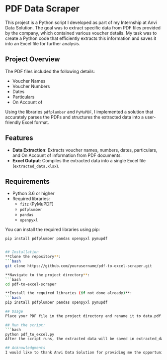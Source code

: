 # PDF Data Scraper

This project is a Python script I developed as part of my Internship at Anvi Data Solution. The goal was to extract specific data from PDF files provided by the company, which contained various voucher details. My task was to create a Python code that efficiently extracts this information and saves it into an Excel file for further analysis.

## Project Overview

The PDF files included the following details:
- Voucher Names
- Voucher Numbers
- Dates
- Particulars 
- On Account of 

Using the libraries `pdfplumber` and `PyMuPDF`, I implemented a solution that accurately parses the PDFs and structures the extracted data into a user-friendly Excel format.

## Features

- **Data Extraction**: Extracts voucher names, numbers, dates, particulars, and On Account of information from PDF documents.
- **Excel Output**: Compiles the extracted data into a single Excel file (`extracted_data.xlsx`).

## Requirements

- Python 3.6 or higher
- Required libraries:
  - `fitz` (PyMuPDF)
  - `pdfplumber`
  - `pandas`
  - `openpyxl`

You can install the required libraries using pip:

```bash
pip install pdfplumber pandas openpyxl pymupdf


## Installation
**Clone the repository**:
```bash
git clone https://github.com/yourusername/pdf-to-excel-scraper.git

**Navigate to the project directory**:
```bash
cd pdf-to-excel-scraper

**Install the required libraries (if not done already)**:
```bash
pip install pdfplumber pandas openpyxl pymupdf

## Usage
Place your PDF file in the project directory and rename it to data.pdf. You can modify the code to specify a different file name if needed.

## Run the script:
```bash
python pdf_to_excel.py
After the script runs, the extracted data will be saved in extracted_data.xlsx

## Acknowledgments
I would like to thank Anvi Data Solution for providing me the opportunity to work on this project and for the support throughout the development process.
